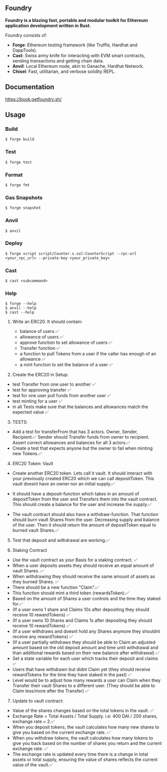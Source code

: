## Foundry

**Foundry is a blazing fast, portable and modular toolkit for Ethereum application development written in Rust.**

Foundry consists of:

- **Forge**: Ethereum testing framework (like Truffle, Hardhat and DappTools).
- **Cast**: Swiss army knife for interacting with EVM smart contracts, sending transactions and getting chain data.
- **Anvil**: Local Ethereum node, akin to Ganache, Hardhat Network.
- **Chisel**: Fast, utilitarian, and verbose solidity REPL.

## Documentation

https://book.getfoundry.sh/

## Usage

### Build

```shell
$ forge build
```

### Test

```shell
$ forge test
```

### Format

```shell
$ forge fmt
```

### Gas Snapshots

```shell
$ forge snapshot
```

### Anvil

```shell
$ anvil
```

### Deploy

```shell
$ forge script script/Counter.s.sol:CounterScript --rpc-url <your_rpc_url> --private-key <your_private_key>
```

### Cast

```shell
$ cast <subcommand>
```

### Help

```shell
$ forge --help
$ anvil --help
$ cast --help
```

1. Write an ERC20. It should contain:

   - balance of users ✅
   - allowance of users ✅
   - approve function to set allowance of users ✅
   - Transfer function ✅
   - a function to pull Tokens from a user if the caller has enough of an allowance ✅
   - a mint function to set the balance of a user ✅

2. Create the ERC20 in Setup:

- test Transfer from one user to another ✅
- test for approving transfer ✅
- test for one user pull funds from another user ✅
- test minting for a user ✅
- in all Tests make sure that the balances and allowances match the expected value ✅

3. TESTS:

- Add a test for transferFrom that has 3 actors. Owner, Sender, Recipient.✅
  Sender should Transfer funds from owner to recipient. Assert correct allowances and balances for all 3 actors.✅
- Create a test that expects anyone but the owner to fail when minting new Tokens.✅

4. ERC20 Token: Vault

- Create another ERC20 token. Lets call it vault. It should interact with your previously created ERC20 which we can call depositToken. This vault doesnt have an owner nor an initial supply.✅
- It should have a deposit-function which takes in an amount of depositToken from the user and Transfers them into the vault contract. This should create a balance for the user and increase the supply.✅

- The vault contract should also have a withdraw-function. That function should burn vault Shares from the user. Decreasing supply and balance of the user. Then it should return the amount of depositToken equal to burned vault Shares.✅

5. Test that deposit and withdrawal are working.✅

6. Staking Contract

- Use the vault contract as your Basis for a staking contract. ✅
- When a user deposits assets they should receive an equal amount of vault Shares. ✅
- When withdrawing they should receive the same amount of assets as they burned Shares. ✅
- There should be a new function "Claim".✅
- This function should mint a third token (rewardsToken).✅
- Based on the amount of Shares a user controls and the time they staked for.✅
- (If a user owns 1 share and Claims 10s after depositing they should receive 10 rewardTokens) ✅
- (If a user owns 10 Shares and Claims 1s after depositing they should receive 10 rewardTokens) ✅
- (If a user withdraws and doesnt hold any Shares anymore they shouldnt receive any rewardTokens) ✅
- (If a user partially withdraws they should be able to Claim an adjusted amount based on the old deposit amount and time until withdrawal and than additional rewards based on their new balance after withdrawal) ✅
- Set a state variable for each user which tracks their deposit and claims ✅
- Users that have withdrawn but didnt Claim yet (they should receive rewardTokens for the time they have staked in the past) ✅
- Level would be to adjust how many rewards a user can Claim when they Transfer their vault Shares to a different user. (They should be able to Claim less/more after the Transfer) ✅

7. Update to vault contract: 
- Value of the shares changes based on the total tokens in the vault. ✅
- Exchange Rate = Total Assets / Total Supply. i.e: 400 DAI / 200 shares, exchange rate = 2.✅
- When you deposit tokens, the vault calculates how many new shares to give you based on the current exchange rate. ✅
- When you withdraw tokens, the vault calculates how many tokens to give you back based on the number of shares you return and the current exchange rate. ✅
- The exchange rate is updated every time there is a change in total assets or total supply, ensuring the value of shares reflects the current value of the vault.✅